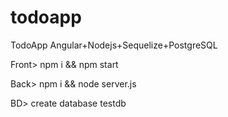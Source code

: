# todoapp
TodoApp Angular+Nodejs+Sequelize+PostgreSQL

Front>  npm i && npm start

Back> npm i && node server.js

BD> create database testdb
